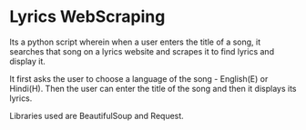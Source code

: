 # Lyrics WebScraping 

Its a python script wherein when a user enters the title of a song, it searches that song on a lyrics website and scrapes it to find lyrics and display it.

It first asks the user to choose a language of the song - English(E) or Hindi(H).
Then the user can enter the title of the song and then it displays its lyrics.

Libraries used are BeautifulSoup and Request.
